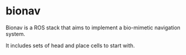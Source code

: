# bionav

Bionav is a ROS stack that aims to implement a bio-mimetic navigation system.

It includes sets of head and place cells to start with.

